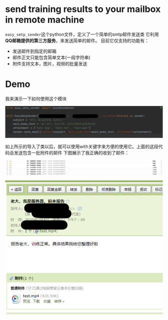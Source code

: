 # send training results to your mailbox in remote machine
`easy_smtp_sender`这个python文件，定义了一个简单的smtp邮件发送类
它利用**QQ邮箱提供的第三方服务**，来发送简单的邮件。
目前它仅支持的功能有：
* 发送邮件到指定的邮箱
* 邮件正文只能包含简单文本(一段字符串)
* 附件支持文本，图片，视频的批量发送
# Demo
我来演示一下如何使用这个模块

![image](https://github.com/DaoiestFire/easy_smtp_sender/blob/master/images/Snipaste_2020-07-04_19-07-03.png)

如上所示的导入了类以后，就可以使用with关键字来方便的使用它。上面的这段代码会发送包含一批附件的邮件
下图展示了我正确的收到了邮件：

![image](https://github.com/DaoiestFire/easy_smtp_sender/blob/master/images/Snipaste_2020-07-04_19-12-21.png)

![image](https://github.com/DaoiestFire/easy_smtp_sender/blob/master/images/Snipaste_2020-07-04_19-12-38.png)
